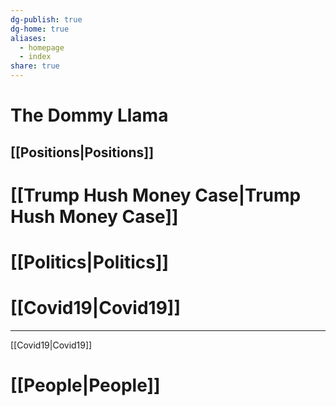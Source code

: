 ```yaml
---
dg-publish: true
dg-home: true
aliases:
  - homepage
  - index
share: true
---
```


# The Dommy Llama
## [[Positions|Positions]]



# [[Trump Hush Money Case|Trump Hush Money Case]]

# [[Politics|Politics]]
# [[Covid19|Covid19]]


---
[[Covid19|Covid19]]



# [[People|People]]



